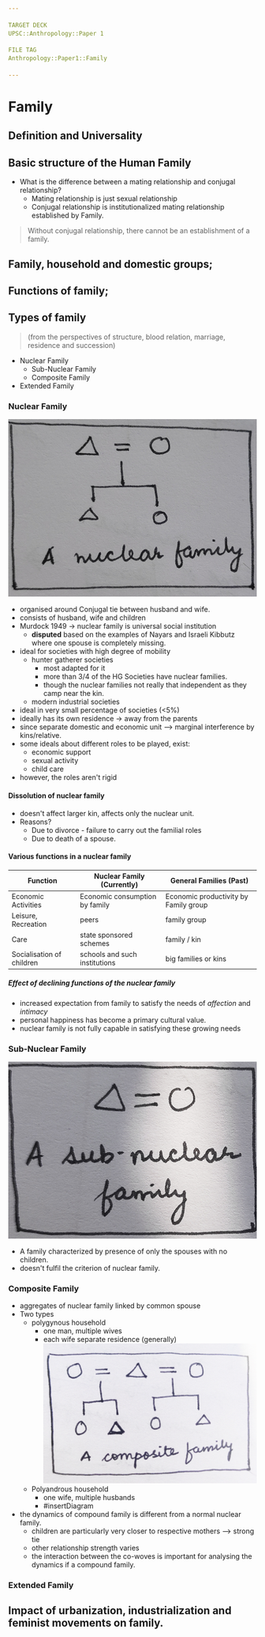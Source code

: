 ```yaml
---

TARGET DECK
UPSC::Anthropology::Paper 1

FILE TAG
Anthropology::Paper1::Family

---
```


# Family

## Definition and Universality


## Basic structure of the Human Family

- What is the difference between a mating relationship and conjugal relationship?
  - Mating relationship is just sexual relationship
  - Conjugal relationship is institutionalized mating relationship established by Family. 

> Without conjugal relationship, there cannot be an establishment of a family. 

## Family, household and domestic groups; 

## Functions of family; 

## Types of family 
> (from the perspectives of structure, blood relation, marriage, residence and succession)
- Nuclear Family
   - Sub-Nuclear Family
   - Composite Family
- Extended Family

### Nuclear Family
![Nuclear family diagram](../../../3%20Resources/Markor_2020-12-03T10-15-37.jpg)
- organised around Conjugal tie between husband and wife. 
- consists of husband, wife and children 
- Murdock 1949 -> nuclear family is universal social institution 
   - **disputed** based on the examples of Nayars and Israeli Kibbutz where one spouse is completely missing. 
- ideal for societies with high degree of mobility
   - hunter gatherer societies 
     - most adapted for it
     - more than 3/4 of the HG Societies have nuclear families. 
     - though the nuclear families not really that independent as they camp near the kin. 
   - modern industrial societies 
- ideal in very small percentage of societies (<5%)
- ideally has its own residence -> away from the parents
- since separate domestic and economic unit --> marginal interference by kins/relative. 
- some ideals about different roles to be played, exist:
   - economic support
   - sexual activity 
   - child care 
- however, the roles aren't rigid 


#### Dissolution of nuclear family
- doesn't affect larger kin, affects only the nuclear unit. 
- Reasons? 
   - Due to divorce - failure to carry out the familial roles 
  - Due to death of a spouse. 


#### Various functions in a nuclear family

Function  | Nuclear Family (Currently)  | General Families (Past) 
---|---|---
 Economic Activities |   Economic consumption by family |   Economic productivity  by Family group
Leisure, Recreation |  peers |   family group
Care | state sponsored schemes | family / kin
Socialisation of children | schools and such institutions | big families or kins

##### Effect of declining functions of the nuclear family
- increased expectation from family to satisfy the needs of _affection_ and _intimacy_ 
- personal happiness has become a primary cultural value.
- nuclear family is not fully capable in satisfying these growing needs

### Sub-Nuclear Family
![Sub-Nuclear Family Diagram](../../../3%20Resources/Markor_2020-12-03T10-43-33.jpg)

- A family characterized by presence of only the spouses with no children. 
- doesn't fulfil the criterion of nuclear family. 

### Composite Family 


- aggregates of nuclear family linked by common spouse
- Two types
   - polygynous household
      - one man, multiple wives
      - each wife separate residence (generally)
         ![Polygynous Composite Family Diagram](../../../3%20Resources/Markor_2020-12-03T10-45-36.jpg)
   - Polyandrous household
      - one wife, multiple husbands
      - #insertDiagram
 - the dynamics of compound family is different from a normal nuclear family. 
    - children are particularly very closer to respective mothers --> strong tie
    - other relationship strength varies 
    - the interaction between the co-woves is important for analysing the dynamics if a compound family. 

### Extended Family








## Impact of urbanization, industrialization and feminist movements on family.


  



